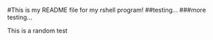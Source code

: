 #This is my README file for my rshell program!
##testing...
###more testing...

This is a random test
